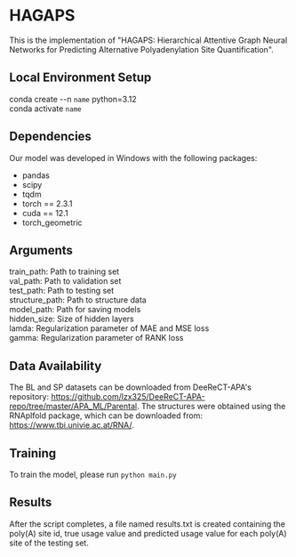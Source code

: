 # HAGAPS
This is the implementation of "HAGAPS: Hierarchical Attentive Graph Neural Networks for Predicting Alternative Polyadenylation Site Quantification".

## Local Environment Setup
conda create --n `name` python=3.12 \
conda activate `name`

## Dependencies
Our model was developed in Windows with the following packages:
- pandas
- scipy
- tqdm
- torch == 2.3.1
- cuda == 12.1
- torch_geometric

## Arguments
train_path: Path to training set \
val_path: Path to validation set \
test_path: Path to testing set \
structure_path: Path to structure data \
model_path: Path for saving models \
hidden_size: Size of hidden layers \
lamda: Regularization parameter of MAE and MSE loss \
gamma: Regularization parameter of RANK loss

## Data Availability
The BL and SP datasets can be downloaded from DeeReCT-APA's repository: https://github.com/lzx325/DeeReCT-APA-repo/tree/master/APA_ML/Parental. The structures were obtained using the RNAplfold package, which can be downloaded from: https://www.tbi.univie.ac.at/RNA/.

## Training
To train the model, please run `python main.py`

## Results
After the script completes, a file named results.txt is created containing the poly(A) site id, true usage value and predicted usage value for each poly(A) site of the testing set.
